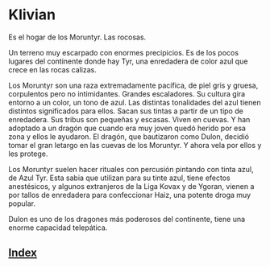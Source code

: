 # Klivian

Es el hogar de los Moruntyr. Las rocosas.

Un terreno muy escarpado con enormes precipicios. Es de los pocos lugares del continente donde hay Tyr, una enredadera de color azul que crece en las rocas calizas.

Los Moruntyr son una raza extremadamente pacífica, de piel gris y gruesa, corpulentos pero no intimidantes. Grandes escaladores. Su cultura gira entorno a un color, un tono de azul. Las distintas tonalidades del azul tienen distintos significados para ellos. Sacan sus tintas a partir de un tipo de enredadera. Sus tribus son pequeñas y escasas. Viven en cuevas. Y han adoptado a un dragón que cuando era muy joven quedó herido por esa zona y ellos le ayudaron. El dragón, que bautizaron como Dulon,  decidió tomar el gran letargo en las cuevas de los Moruntyr. Y ahora vela por ellos y les protege.

Los Moruntyr suelen hacer rituales con percusión pintando con tinta azul, de Azul Tyr.
Esta sabia que utilizan para su tinte azul, tiene efectos anestésicos, y algunos extranjeros de la Liga Kovax y de Ygoran, vienen a por tallos de enredadera para confeccionar Haiz, una potente droga muy popular.

Dulon es uno de los dragones más poderosos del continente, tiene una enorme capacidad telepática.

## [Index](../index.md)